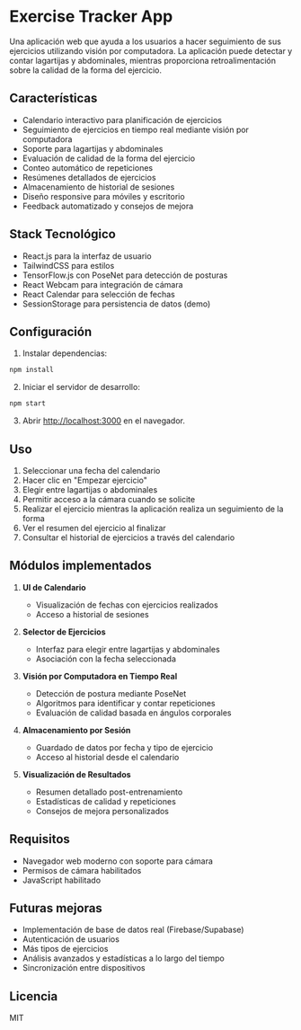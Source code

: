 # Exercise Tracker App

Una aplicación web que ayuda a los usuarios a hacer seguimiento de sus ejercicios utilizando visión por computadora. La aplicación puede detectar y contar lagartijas y abdominales, mientras proporciona retroalimentación sobre la calidad de la forma del ejercicio.

## Características

- Calendario interactivo para planificación de ejercicios
- Seguimiento de ejercicios en tiempo real mediante visión por computadora
- Soporte para lagartijas y abdominales
- Evaluación de calidad de la forma del ejercicio
- Conteo automático de repeticiones
- Resúmenes detallados de ejercicios
- Almacenamiento de historial de sesiones
- Diseño responsive para móviles y escritorio
- Feedback automatizado y consejos de mejora

## Stack Tecnológico

- React.js para la interfaz de usuario
- TailwindCSS para estilos
- TensorFlow.js con PoseNet para detección de posturas
- React Webcam para integración de cámara
- React Calendar para selección de fechas
- SessionStorage para persistencia de datos (demo)

## Configuración

1. Instalar dependencias:
```bash
npm install
```

2. Iniciar el servidor de desarrollo:
```bash
npm start
```

3. Abrir [http://localhost:3000](http://localhost:3000) en el navegador.

## Uso

1. Seleccionar una fecha del calendario
2. Hacer clic en "Empezar ejercicio"
3. Elegir entre lagartijas o abdominales
4. Permitir acceso a la cámara cuando se solicite
5. Realizar el ejercicio mientras la aplicación realiza un seguimiento de la forma
6. Ver el resumen del ejercicio al finalizar
7. Consultar el historial de ejercicios a través del calendario

## Módulos implementados

1. **UI de Calendario**
   - Visualización de fechas con ejercicios realizados
   - Acceso a historial de sesiones

2. **Selector de Ejercicios**
   - Interfaz para elegir entre lagartijas y abdominales
   - Asociación con la fecha seleccionada

3. **Visión por Computadora en Tiempo Real**
   - Detección de postura mediante PoseNet
   - Algoritmos para identificar y contar repeticiones
   - Evaluación de calidad basada en ángulos corporales

4. **Almacenamiento por Sesión**
   - Guardado de datos por fecha y tipo de ejercicio
   - Acceso al historial desde el calendario

5. **Visualización de Resultados**
   - Resumen detallado post-entrenamiento
   - Estadísticas de calidad y repeticiones
   - Consejos de mejora personalizados

## Requisitos

- Navegador web moderno con soporte para cámara
- Permisos de cámara habilitados
- JavaScript habilitado

## Futuras mejoras

- Implementación de base de datos real (Firebase/Supabase)
- Autenticación de usuarios
- Más tipos de ejercicios
- Análisis avanzados y estadísticas a lo largo del tiempo
- Sincronización entre dispositivos

## Licencia

MIT 